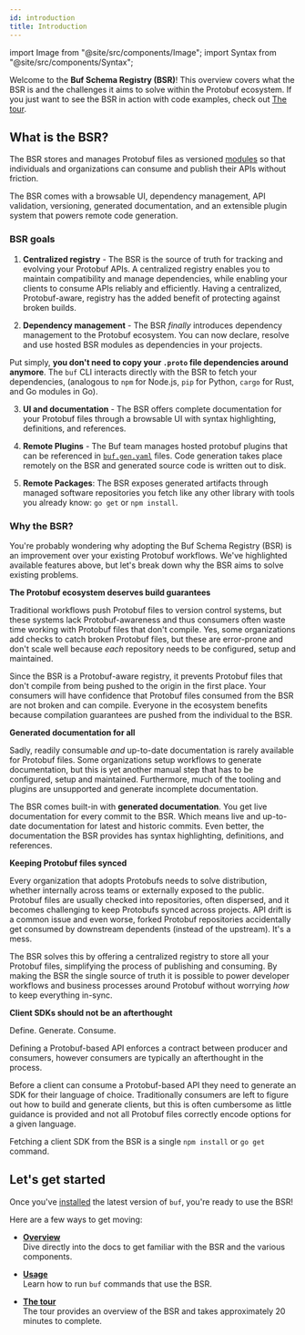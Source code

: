 ```yaml
---
id: introduction
title: Introduction
---
```



import Image from "@site/src/components/Image";
import Syntax from "@site/src/components/Syntax";


Welcome to the **Buf Schema Registry (BSR)**! This overview covers what the BSR
is and the challenges it aims to solve within the Protobuf ecosystem. If you
just want to see the BSR in action with code examples, check out
[The tour](/tutorials/tour/configure-and-build.md).

## What is the BSR?

The BSR stores and manages Protobuf files as versioned
[modules](explanation#modules) so that individuals and organizations can
consume and publish their APIs without friction.

The BSR comes with a browsable UI, dependency management, API validation,
versioning, generated documentation, and an extensible plugin system that powers
remote code generation.

### BSR goals

1. **Centralized registry** - The BSR is the source of truth for tracking and
   evolving your Protobuf APIs. A centralized registry enables you to maintain
   compatibility and manage dependencies, while enabling your clients to consume
   APIs reliably and efficiently. Having a centralized, Protobuf-aware, registry
   has the added benefit of protecting against broken builds.

2. **Dependency management** - The BSR _finally_ introduces dependency
   management to the Protobuf ecosystem. You can now declare, resolve and use
   hosted BSR modules as dependencies in your projects.

Put simply, **you don't need to copy your `.proto` file dependencies around
anymore**. The `buf` CLI interacts directly with the BSR to fetch your
dependencies, (analogous to `npm` for Node.js, `pip` for Python, `cargo` for
Rust, and Go modules in Go).

3. **UI and documentation** - The BSR offers complete documentation for your
   Protobuf files through a browsable UI with syntax highlighting, definitions,
   and references.

4. **Remote Plugins** - The Buf team manages hosted protobuf plugins that can
   be referenced in [`buf.gen.yaml`][buf-gen-yaml] files. Code generation takes
   place remotely on the BSR and generated source code is written out to disk.

5. **Remote Packages**: The BSR exposes generated artifacts through managed
   software repositories you fetch like any other library with tools you already
   know: `go get` or `npm install`.

### Why the BSR?

You're probably wondering why adopting the Buf Schema Registry (BSR) is an
improvement over your existing Protobuf workflows. We've highlighted available 
features above, but let's break down why the BSR aims to solve existing problems.

**The Protobuf ecosystem deserves build guarantees**

Traditional workflows push Protobuf files to version control systems, but these
systems lack Protobuf-awareness and thus consumers often waste time working with
Protobuf files that don't compile. Yes, some organizations add checks to catch
broken Protobuf files, but these are error-prone and don't scale well because
_each_ repository needs to be configured, setup and maintained.

Since the BSR is a Protobuf-aware registry, it prevents Protobuf files that
don't compile from being pushed to the origin in the first place. Your consumers
will have confidence that Protobuf files consumed from the BSR are not broken
and can compile. Everyone in the ecosystem benefits because compilation
guarantees are pushed from the individual to the BSR.

**Generated documentation for all**

Sadly, readily consumable _and_ up-to-date documentation is rarely available for
Protobuf files. Some organizations setup workflows to generate documentation,
but this is yet another manual step that has to be configured, setup and
maintained. Furthermore, much of the tooling and plugins are unsupported and
generate incomplete documentation.

The BSR comes built-in with **generated documentation**. You get live
documentation for every commit to the BSR. Which means live and up-to-date
documentation for latest and historic commits. Even better, the documentation
the BSR provides has syntax highlighting, definitions, and references.

**Keeping Protobuf files synced**

Every organization that adopts Protobufs needs to solve distribution, whether
internally across teams or externally exposed to the public. Protobuf files are
usually checked into repositories, often dispersed, and it becomes challenging
to keep Protobufs synced across projects. API drift is a common issue and even
worse, forked Protobuf repositories accidentally get consumed by downstream
dependents (instead of the upstream). It's a mess.

The BSR solves this by offering a centralized registry to store all your
Protobuf files, simplifying the process of publishing and consuming. By making
the BSR the single source of truth it is possible to power developer workflows
and business processes around Protobuf without worrying _how_ to keep everything
in-sync.

**Client SDKs should not be an afterthought**

Define. Generate. Consume.

Defining a Protobuf-based API enforces a contract between producer and
consumers, however consumers are typically an afterthought in the process.

Before a client can consume a Protobuf-based API they need to generate an SDK
for their language of choice. Traditionally consumers are left to figure out how
to build and generate clients, but this is often cumbersome as little guidance
is provided and not all Protobuf files correctly encode options for a given
language.

Fetching a client SDK from the BSR is a single `npm install` or `go get`
command.

## Let's get started

Once you've [installed](../installation) the latest version of `buf`, you're
ready to use the BSR!

Here are a few ways to get moving:

- **[Overview](explanation.mdx)** <br/> Dive directly into the docs to get familiar
  with the BSR and the various components.

- **[Usage](reference)** <br/> Learn how to run `buf` commands that use the BSR.

- **[The tour](/tutorials/tour/configure-and-build.md)** <br/> The tour provides an overview of the BSR and takes approximately 20 minutes to complete.

[buf-gen-yaml]: ../configuration/v1/buf-gen-yaml#plugins
